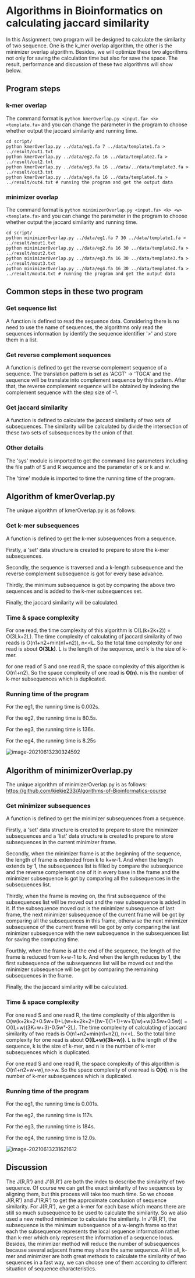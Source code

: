 # Algorithms in Bioinformatics on calculating jaccard similarity

In this Assignment, two program will be designed to calculate the similarity of two sequence. One is the k_mer overlap algorithm, the other is the minimizer overlap algorithm. Besides, we will optimize these two algorithms not only for saving the calculation time but also for save the space. The result, performance and discussion of these two algorithms will show below.

## Program steps

### k-mer overlap

The command format is `python kmerOverlap.py <input.fa> <k> <template.fa>` and  you can change the parameter in the program to choose whether output the jaccard similarity and running time.

```shell
cd script/
python kmerOverlap.py ../data/eg1.fa 7 ../data/template1.fa > ../result/out1.txt
python kmerOverlap.py ../data/eg2.fa 16 ../data/template2.fa > ../result/out2.txt
python kmerOverlap.py ../data/eg3.fa 16 ../data/../data/template3.fa > ../result/out3.txt
python kmerOverlap.py ../data/eg4.fa 16 ../data/template4.fa > ../result/out4.txt # running the program and get the output data
```

### minimizer overlap

The command format is `python minimizerOverlap.py <input.fa> <k> <w> <template.fa>` and  you can change the parameter in the program to choose whether output the jaccard similarity and running time.

```shell
cd script/
python minimizerOverlap.py ../data/eg1.fa 7 30 ../data/template1.fa > ../result/mout1.txt
python minimizerOverlap.py ../data/eg2.fa 16 30 ../data/template2.fa > ../result/mout2.txt
python minimizerOverlap.py ../data/eg3.fa 16 30 ../data/template3.fa > ../result/mout3.txt
python minimizerOverlap.py ../data/eg4.fa 16 30 ../data/template4.fa > ../result/mout4.txt # running the program and get the output data
```

## Common steps in these two program

### Get sequence list

A function is defined to read the sequence data. Considering there is no need to use the name of sequences, the algorithms only read the sequences information by identify the sequence identifier '>' and store them in a list.

### Get reverse complement sequences

A function is defined to get the reverse complement sequence of a sequence. The translation pattern is set as 'ACGT' -> 'TGCA' and the sequence will be translate into complement sequence by this pattern. After that, the reverse complement sequence will be obtained by indexing the complement sequence with the step size of -1.

### Get jaccard similarity

A function is defined to calculate the jaccard similarity of two sets of subsequences. The similarity will be calculated by divide the intersection of these two sets of subsequences by the union of that.

### Other details

The 'sys' module is imported to get the command line parameters including the file path of S and R sequence and the parameter of k or k and w.

The 'time' module is imported to time the running time of the program.

## Algorithm of kmerOverlap.py

The unique algorithm of kmerOverlap.py is as follows:

### Get k-mer subsequences

A function is defined to get the k-mer subsequences from a sequence.

Firstly, a 'set' data structure is created to prepare to store the k-mer subsequences.

Secondly, the sequence is traversed and a k-length subsequence and the reverse complement subsequence is got for every base advance.

Thirdly, the minimum subsequence is got by comparing the above two sequences and is added to the k-mer subsequences set.

Finally, the jaccard similarity will be calculated.

### Time & space complexity

For one read, the time complexity of this algorithm is O(L(k+2k+2)) = O(3Lk+2L). The time complexity of calculating of jaccard similarity of two reads is O(n1+n2+min(n1+n2)), n<<L. So the total time complexity for one read is about **O(3Lk)**. L is the length of the sequence, and k is the size of k-mer.

for one read of S and one read R, the space complexity of this algorithm is O(n1+n2). So the space complexity of one read is **O(n)**. n is the number of k-mer subsequences which is duplicated.

### Running time of the program

For the eg1, the running time is 0.002s. 

For the eg2, the running time is 80.5s.

For the eg3, the running time is 136s.

For the eg4, the running time is 8.25s

![image-20210613230324592](C:\Users\kiekie\AppData\Roaming\Typora\typora-user-images\image-20210613230324592.png)

## Algorithm of minimizerOverlap.py

The unique algorithm of minimizerOverlap.py is as follows: https://github.com/kiekie233/Algorithms-of-Bioinformatics-course

### Get minimizer subsequences

A function is defined to get the minimizer subsequences from a sequence.

Firstly, a 'set' data structure is created to prepare to store the minimizer subsequences and a 'list' data structure is created to prepare to store subsequences in the current minimizer frame.

Secondly, when the minimizer frame is at the beginning of the sequence, the length of frame is extended from k to k+w-1. And when the length extends by 1, the subsequences list is filled by compare the subsequence and the reverse complement one of it in every base in the frame and the minimizer subsequence is got by comparing all the subsequences in the subsequences list.

Thirdly, when the frame is moving on, the first subsequence of the subsequences list will be moved out and the new subsequence is added in it. If the subsequence moved out is the minimizer subsequence of last frame, the next minimizer subsequence of  the current frame will be got by comparing all the subsequences in this frame, otherwise the next minimizer subsequence of the current frame will be got by only comparing the last minimizer subsequence with the new subsequence in the subsequences list for saving the computing time.

Fourthly, when the frame is at the end of the sequence, the length of the frame is reduced from k+w-1 to k. And when the length reduces by 1, the first subsequence of the subsequences list will be moved out and the minimizer subsequence will be got by comparing the remaining subsequences in the frame.

Finally, the the jaccard similarity will be calculated.

### Time & space complexity

For one read S and one read R, the time complexity of this algorithm is O(w(k+2k+2+0.5w+1)+L(w+k+2k+2+((w-1)(1+1)+w+1)/w)+w(0.5w+0.5w)) = O((L+w)(3K+w+3)-0.5w²-2L). The time complexity of calculating of jaccard similarity of two reads is O(n1+n2+min(n1+n2)), n<<L. So the total time complexity for one read is about **O((L+w)(3k+w))**. L is the length of the sequence, k is the size of k-mer, and n is the number of k-mer subsequences which is duplicated.

For one read S and one read R, the space complexity of this algorithm is O(n1+n2+w+w),n>>w. So the space complexity of one read is **O(n)**. n is the number of k-mer subsequences which is duplicated.

### Running time of the program

For the eg1, the running time is 0.001s.

For the eg2, the running time is 117s.

For the eg3, the running time is 184s.

For the eg4, the running time is 12.0s.

![image-20210613231621612](C:\Users\kiekie\AppData\Roaming\Typora\typora-user-images\image-20210613231621612.png)

## Discussion

The J(R,R') and J'(R,R') are both the index to describe the similarity of two sequence. Of course we can get the exact similarity of two sequences by aligning them, but this process will take too much time. So we choose J(R,R') and J'(R,R') to get the approximate conclusion of sequence similarity. For J(R,R'), we get a k-mer for each base which means there are still so much subsequence to be used to calculate the similarity. So we also used a new method minimizer to calculate the similarity. In J'(R,R'), the subsequence is the minimum subsequence of a w-length frame so that each the subsequence represents the local sequence information rather than k-mer which only represent the information of a sequence locus. Besides, the minimizer method will reduce the number of subsequences because several adjacent frame may share the same sequence. All in all, k-mer and minimizer are both great methods to calculate the similarity of two sequences in a fast way, we can choose one of them according to different situation of sequence characteristics.

